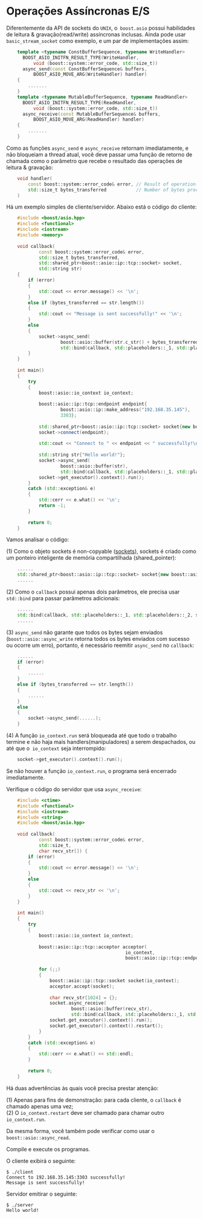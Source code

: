 # Operações Assíncronas E/S

Diferentemente da API de sockets do `UNIX`, o` boost.asio` possui habilidades de leitura & gravação(read/write) assíncronas inclusas. Ainda pode usar `basic_stream_socket` como exemplo, e um par de implementações assim:

```cpp
	template <typename ConstBufferSequence, typename WriteHandler>
	  BOOST_ASIO_INITFN_RESULT_TYPE(WriteHandler,
	      void (boost::system::error_code, std::size_t))
	  async_send(const ConstBufferSequence& buffers,
	      BOOST_ASIO_MOVE_ARG(WriteHandler) handler)
	{
		.......
	}
	template <typename MutableBufferSequence, typename ReadHandler>
	  BOOST_ASIO_INITFN_RESULT_TYPE(ReadHandler,
	      void (boost::system::error_code, std::size_t))
	  async_receive(const MutableBufferSequence& buffers,
	      BOOST_ASIO_MOVE_ARG(ReadHandler) handler)
	{
		.......
	}
```
Como as funções `async_send` e `async_receive` retornam imediatamente, e não bloqueiam a thread atual, você deve passar uma função de retorno de chamada como o parâmetro que recebe o resultado das operações de leitura & gravação:

```cpp
	void handler(
		const boost::system::error_code& error, // Result of operation.
		std::size_t bytes_transferred           // Number of bytes processed.
	)
```

Há um exemplo simples de cliente/servidor. Abaixo está o código do cliente:  

```cpp
	#include <boost/asio.hpp>
	#include <functional>
	#include <iostream>
	#include <memory>
	
	void callback(
	        const boost::system::error_code& error,
	        std::size_t bytes_transferred,
	        std::shared_ptr<boost::asio::ip::tcp::socket> socket,
	        std::string str)
	{
	    if (error)
	    {
	        std::cout << error.message() << '\n';
	    }
	    else if (bytes_transferred == str.length())
	    {
	        std::cout << "Message is sent successfully!" << '\n';
	    }
	    else
	    {
	        socket->async_send(
	                boost::asio::buffer(str.c_str() + bytes_transferred, str.length() - bytes_transferred),
	                std::bind(callback, std::placeholders::_1, std::placeholders::_2, socket, str));
	    }
	}	
	
	int main()
	{
	    try
	    {
	        boost::asio::io_context io_context;
	
	        boost::asio::ip::tcp::endpoint endpoint{
	                boost::asio::ip::make_address("192.168.35.145"),
	                3303};
	
	        std::shared_ptr<boost::asio::ip::tcp::socket> socket{new boost::asio::ip::tcp::socket{io_context}};
	        socket->connect(endpoint);
	
	        std::cout << "Connect to " << endpoint << " successfully!\n";
	
	        std::string str{"Hello world!"};
	        socket->async_send(
	                boost::asio::buffer(str),
	                std::bind(callback, std::placeholders::_1, std::placeholders::_2, socket, str));
	        socket->get_executor().context().run();
	    }
	    catch (std::exception& e)
	    {
	        std::cerr << e.what() << '\n';
	        return -1;
	    }
	
	    return 0;
	}
```

Vamos analisar o código:  

(1) Como o objeto sockets é non-copyable ([sockets](socket.md)), sockets é criado como um ponteiro inteligente de memória compartilhada (shared_pointer):  

```cpp
	......
	std::shared_ptr<boost::asio::ip::tcp::socket> socket{new boost::asio::ip::tcp::socket{io_context}};
	......
```

(2) Como o `callback` possui apenas dois parâmetros, ele precisa usar `std::bind` para passar parâmetros adicionais:

```cpp
	......
	std::bind(callback, std::placeholders::_1, std::placeholders::_2, socket, str)
	......
```

(3) `async_send` não garante que todos os bytes sejam enviados (`boost::asio::async_write` retorna todos os bytes enviados com sucesso ou ocorre um erro), portanto, é necessário reemitir `async_send` no `callback`:  

```cpp
	......
	if (error)
	{
	    ......
	}
	else if (bytes_transferred == str.length())
	{
	    ......
	}
	else
	{
	    socket->async_send(......);
	}
```
(4) A função `io_context.run` será bloqueada até que todo o trabalho termine e não haja mais handlers(manipuladores) a serem despachados, ou até que o` io_context` seja interrompido:

```cpp
	socket->get_executor().context().run();
```
Se não houver a função `io_context.run`, o programa será encerrado imediatamente.  

Verifique o código do servidor que usa `async_receive`:  

```cpp
	#include <ctime>
	#include <functional>
	#include <iostream>
	#include <string>
	#include <boost/asio.hpp>
	
	void callback(
	        const boost::system::error_code& error,
	        std::size_t,
	        char recv_str[]) {
	    if (error)
	    {
	        std::cout << error.message() << '\n';
	    }
	    else
	    {
	        std::cout << recv_str << '\n';
	    }
	}
	
	int main()
	{
	    try
	    {
	        boost::asio::io_context io_context;
	
	        boost::asio::ip::tcp::acceptor acceptor(
	                                        io_context,
	                                        boost::asio::ip::tcp::endpoint(boost::asio::ip::tcp::v4(), 3303));
	
	        for (;;)
	        {
	            boost::asio::ip::tcp::socket socket(io_context);
	            acceptor.accept(socket);
	
	            char recv_str[1024] = {};
	            socket.async_receive(
	                    boost::asio::buffer(recv_str),
	                    std::bind(callback, std::placeholders::_1, std::placeholders::_2, recv_str));
	            socket.get_executor().context().run();
	            socket.get_executor().context().restart();
	        }
	    }
	    catch (std::exception& e)
	    {
	        std::cerr << e.what() << std::endl;
	    }
	
	    return 0;
	}
```
	
Há duas advertências às quais você precisa prestar atenção:  

(1) Apenas para fins de demonstração: para cada cliente, o `callback` é chamado apenas uma vez;  
(2) O `io_context.restart` deve ser chamado para chamar outro` io_context.run`.  

Da mesma forma, você também pode verificar como usar o `boost::asio::async_read`.

Compile e execute os programas.

O cliente exibirá o seguinte:  

	$ ./client
	Connect to 192.168.35.145:3303 successfully!
	Message is sent successfully!

Servidor emitirar o seguinte:  

	$ ./server
	Hello world!
